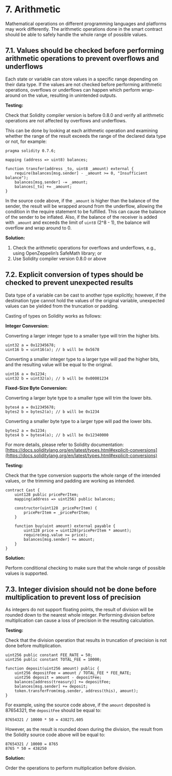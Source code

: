 # 7. Arithmetic

Mathematical operations on different programming languages and platforms may work differently. The arithmetic operations done in the smart contract should be able to safely handle the whole range of possible values.

## 7.1. Values should be checked before performing arithmetic operations to prevent overflows and underflows

Each state or variable can store values in a specific range depending on their data type. If the values are not checked before performing arithmetic operations, overflows or underflows can happen which perform wrap-around on the value, resulting in unintended outputs.

**Testing:**

Check that Solidity compiler version is before 0.8.0 and verify all arithmetic operations are not affected by overflows and underflows.

This can be done by looking at each arithmetic operation and examining whether the range of the result exceeds the range of the declared data type or not, for example:

```solidity
pragma solidity 0.7.6;

mapping (address => uint8) balances;

function transfer(address _to, uint8 _amount) external {
	require(balances[msg.sender] - _amount >= 0, "Insufficient balance");
	balances[msg.sender] -= _amount;
	balances[_to] += _amount;
}
```

In the source code above, if the `_amount` is higher than the balance of the sender, the result will be wrapped around from the underflow, allowing the condition in the require statement to be fulfilled. This can cause the balance of the sender to be inflated. Also, if the balance of the receiver is added with `_amount` and exceeds the limit of `uint8` (2^8 - 1), the balance will overflow and wrap around to 0.

**Solution:**

1. Check the arithmetic operations for overflows and underflows, e.g., using OpenZeppelin’s SafeMath library; or
2. Use Solidity compiler version 0.8.0 or above

## 7.2. Explicit conversion of types should be checked to prevent unexpected results

Data type of a variable can be cast to another type explicitly; however, if the destination type cannot hold the values of the original variable, unexpected values can be yielded from the truncation or padding.

Casting of types on Solidity works as follows:

**Integer Conversion:**

Converting a larger integer type to a smaller type will trim the higher bits.

```solidity
uint32 a = 0x12345678;
uint16 b = uint16(a); // b will be 0x5678
```

Converting a smaller integer type to a larger type will pad the higher bits, and the resulting value will be equal to the original.

```solidity
uint16 a = 0x1234;
uint32 b = uint32(a); // b will be 0x00001234
```

**Fixed-Size Byte Conversion:**

Converting a larger byte type to a smaller type will trim the lower bits.

```solidity
bytes4 a = 0x12345678;
bytes2 b = bytes2(a); // b will be 0x1234
```

Converting a smaller byte type to a larger type will pad the lower bits.

```solidity
bytes2 a = 0x1234;
bytes4 b = bytes4(a); // b will be 0x12340000
```

For more details, please refer to Solidity documentation: [https://docs.soliditylang.org/en/latest/types.html#explicit-conversions](https://docs.soliditylang.org/en/latest/types.html#explicit-conversions)

**Testing:**

Check that the type conversion supports the whole range of the intended values, or the trimming and padding are working as intended.

```solidity
contract Cast {
    uint128 public pricePerItem;
    mapping(address => uint256) public balances;

    constructor(uint128 _pricePerItem) {
        pricePerItem = _pricePerItem;
    }

    function buy(uint amount) external payable {
        uint128 price = uint128(pricePerItem * amount);
        require(msg.value >= price);
        balances[msg.sender] += amount;
    }
}
```

**Solution:**

Perform conditional checking to make sure that the whole range of possible values is supported.

## 7.3. Integer division should not be done before multiplication to prevent loss of precision

As integers do not support floating points, the result of division will be rounded down to the nearest whole integer. Performing division before multiplication can cause a loss of precision in the resulting calculation.

**Testing:**

Check that the division operation that results in truncation of precision is not done before multiplication.

```solidity
uint256 public constant FEE_RATE = 50;
uint256 public constant TOTAL_FEE = 10000;

function deposit(uint256 amount) public {
	uint256 depositFee = amount / TOTAL_FEE * FEE_RATE;
	uint256 deposit = amount - depositFee;
	balances[address(treasury)] += depositFee;
	balances[msg.sender] += deposit;
	token.transferFrom(msg.sender, address(this), amount);
}
```

For example, using the source code above, if the `amount` deposited is 87654321, the `depositFee` should be equal to:

```solidity
87654321 / 10000 * 50 = 438271.605
```

However, as the result is rounded down during the division, the result from the Solidity source code above will be equal to:

```solidity
87654321 / 10000 = 8765
8765 * 50 = 438250
```

**Solution:**

Order the operations to perform multiplication before division.
